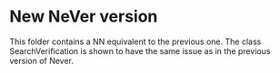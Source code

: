 # New NeVer version

This folder contains a NN equivalent to the previous one. The class SearchVerification is shown to have the same issue as in the previous version of Never.
